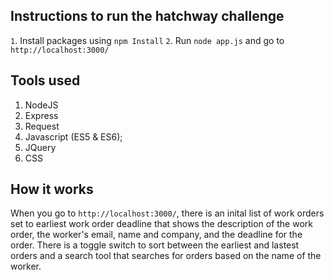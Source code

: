 ## Instructions to run the hatchway challenge 
`1`. Install packages using `npm Install`
`2`. Run `node app.js` and go to `http://localhost:3000/`


## Tools used
1. NodeJS
2. Express
3. Request
4. Javascript (ES5 & ES6);
5. JQuery
6. CSS



## How it works
   When you go to `http://localhost:3000/`, there is an inital list of work orders set to earliest work order deadline that shows the description of the work order, the worker's email, name and company, and the deadline for the order. There is a toggle switch to sort between the earliest and lastest orders and a search tool that searches for orders based on the name of the worker. 